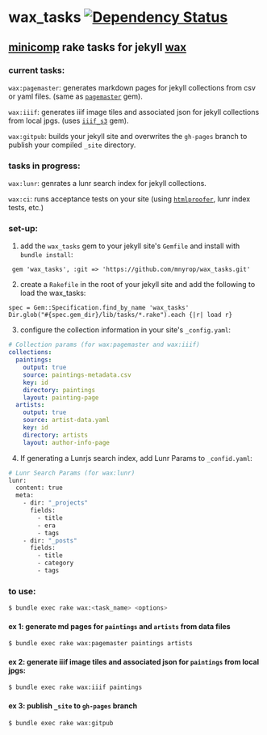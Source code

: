 # wax_tasks [![Dependency Status](https://gemnasium.com/badges/github.com/mnyrop/wax_tasks.svg)](https://gemnasium.com/github.com/mnyrop/wax_tasks)

## [minicomp](https://github.com/minicomp) rake tasks for jekyll [wax](https://minicomp.github.io/wax)

### current tasks:

`wax:pagemaster`: generates markdown pages for jekyll collections from csv or yaml files. (same as [`pagemaster`](https://github.com/mnyrop/pagemaster) gem).

`wax:iiif`: generates iiif image tiles and associated json for jekyll collections from local jpgs. (uses [`iiif_s3`](https://github.com/cmoa/iiif_s3) gem).

`wax:gitpub`: builds your jekyll site and overwrites the `gh-pages` branch to publish your compiled `_site` directory.

### tasks in progress:

`wax:lunr`: genrates a lunr search index for jekyll collections.

`wax:ci`: runs acceptance tests on your site (using [`htmlproofer`](https://github.com/gjtorikian/html-proofer), lunr index tests, etc.)

### set-up:
1. add the `wax_tasks` gem to your jekyll site's `Gemfile` and install with `bundle install`:
```
 gem 'wax_tasks', :git => 'https://github.com/mnyrop/wax_tasks.git'
```
2. create a `Rakefile` in the root of your jekyll site and add the following to load the wax_tasks:
```
spec = Gem::Specification.find_by_name 'wax_tasks'
Dir.glob("#{spec.gem_dir}/lib/tasks/*.rake").each {|r| load r}
```
3. configure the collection information in your site's `_config.yaml`:
```yaml
# Collection params (for wax:pagemaster and wax:iiif)
collections:
  paintings:
    output: true
    source: paintings-metadata.csv
    key: id
    directory: paintings
    layout: painting-page
  artists:
    output: true
    source: artist-data.yaml
    key: id
    directory: artists
    layout: author-info-page
```
4. If generating a Lunrjs search index, add Lunr Params to `_confid.yaml`:
```bash
# Lunr Search Params (for wax:lunr)
lunr:
  content: true
  meta:
    - dir: "_projects"
      fields:
        - title
        - era
        - tags
    - dir: "_posts"
      fields:
        - title
        - category
        - tags
```
### to use:
```bash
$ bundle exec rake wax:<task_name> <options>
```
#### ex 1: generate md pages for `paintings` and `artists` from data files 
```bash
$ bundle exec rake wax:pagemaster paintings artists
```
#### ex 2: generate iiif image tiles and associated json for `paintings` from local jpgs:
```bash
$ bundle exec rake wax:iiif paintings
```
#### ex 3: publish `_site` to `gh-pages` branch
```bash
$ bundle exec rake wax:gitpub
```
